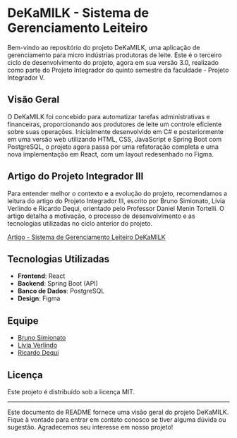 # DeKaMILK - Sistema de Gerenciamento Leiteiro

Bem-vindo ao repositório do projeto DeKaMILK, uma aplicação de gerenciamento para micro indústrias produtoras de leite. Este é o terceiro ciclo de desenvolvimento do projeto, agora em sua versão 3.0, realizado como parte do Projeto Integrador do quinto semestre da faculdade - Projeto Integrador V.

## Visão Geral

O DeKaMILK foi concebido para automatizar tarefas administrativas e financeiras, proporcionando aos produtores de leite um controle eficiente sobre suas operações. Inicialmente desenvolvido em C# e posteriormente em uma versão web utilizando HTML, CSS, JavaScript e Spring Boot com PostgreSQL, o projeto agora passa por uma refatoração completa e uma nova implementação em React, com um layout redesenhado no Figma.

## Artigo do Projeto Integrador III

Para entender melhor o contexto e a evolução do projeto, recomendamos a leitura do artigo do Projeto Integrador III, escrito por Bruno Simionato, Lívia Verlindo e Ricardo Dequi, orientado pelo Professor Daniel Menin Tortelli. O artigo detalha a motivação, o processo de desenvolvimento e as tecnologias utilizadas no ciclo anterior do projeto.

[Artigo - Sistema de Gerenciamento Leiteiro DeKaMILK](https://drive.google.com/file/d/1c3fL7JsZLn1850VzS4bum8ZuDX2fFuzV/view?usp=sharing)

## Tecnologias Utilizadas

- **Frontend**: React
- **Backend**: Spring Boot (API)
- **Banco de Dados**: PostgreSQL
- **Design**: Figma

## Equipe

- [Bruno Simionato](https://github.com/brunosimionato)
- [Lívia Verlindo](https://github.com/Livisssss)
- [Ricardo Dequi](https://github.com/ricardoldequi)

## Licença

Este projeto é distribuído sob a licença MIT.

---

Este documento de README fornece uma visão geral do projeto DeKaMILK. Fique à vontade para entrar em contato conosco se tiver alguma dúvida ou sugestão. Agradecemos seu interesse em nosso projeto!

